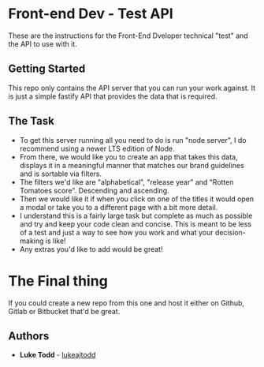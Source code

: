 # Front-end Dev - Test API

These are the instructions for the Front-End Dveloper technical "test" and the API to use with it.

## Getting Started

This repo only contains the API server that you can run your work against. It is just a simple fastify API that provides the data that is required.

## The Task

* To get this server running all you need to do is run "node server", I do recommend using a newer LTS edition of Node.
* From there, we would like you to create an app that takes this data, displays it in a meaningful manner that matches our brand guidelines and is sortable via filters.
* The filters we'd like are "alphabetical", "release year" and "Rotten Tomatoes score". Descending and ascending.
* Then we would like it if when you click on one of the titles it would open a modal or take you to a different page with a bit more detail.
* I understand this is a fairly large task but complete as much as possible and try and keep your code clean and concise. This is meant to be less of a test and just a way to see how you work and what your decision-making is like!
* Any extras you'd like to add would be great!

# The Final thing

If you could create a new repo from this one and host it either on Github, Gitlab or Bitbucket that'd be great.

## Authors

* **Luke Todd** - [lukeajtodd](https://github.com/lukeajtodd)

